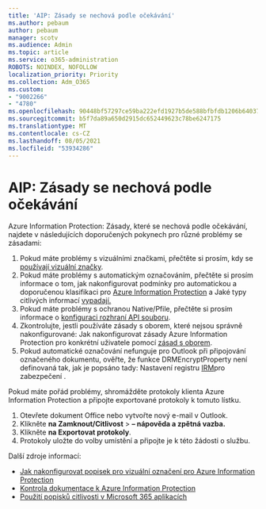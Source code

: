 ```yaml
---
title: 'AIP: Zásady se nechová podle očekávání'
ms.author: pebaum
author: pebaum
manager: scotv
ms.audience: Admin
ms.topic: article
ms.service: o365-administration
ROBOTS: NOINDEX, NOFOLLOW
localization_priority: Priority
ms.collection: Adm_O365
ms.custom:
- "9002266"
- "4780"
ms.openlocfilehash: 90448bf57297ce59ba222efd1927b5de588bfbfdb1206b6403764d7f43fed690
ms.sourcegitcommit: b5f7da89a650d2915dc652449623c78be6247175
ms.translationtype: MT
ms.contentlocale: cs-CZ
ms.lasthandoff: 08/05/2021
ms.locfileid: "53934286"
---
```

# <a name="aip-policies-not-behaving-as-expected"></a>AIP: Zásady se nechová podle očekávání

Azure Information Protection: Zásady, které se nechová podle očekávání, najdete v následujících doporučených pokynech pro různé problémy se zásadami:

1. Pokud máte problémy s vizuálními značkami, přečtěte si prosím, kdy se [používají vizuální značky](https://docs.microsoft.com/azure/information-protection/configure-policy-markings#when-visual-markings-are-applied).
2. Pokud máte problémy s automatickým označováním, přečtěte si prosím informace o tom, jak nakonfigurovat podmínky pro automatickou a doporučenou klasifikaci pro [Azure Information Protection](https://docs.microsoft.com/azure/information-protection/configure-policy-classification) a Jaké typy citlivých informací [vypadají.](https://docs.microsoft.com/microsoft-365/compliance/sensitive-information-type-entity-definitions)
3. Pokud máte problémy s ochranou Native/Pfile, přečtěte si prosím informace o [konfiguraci rozhraní API souboru](https://docs.microsoft.com/azure/information-protection/develop/file-api-configuration).
4. Zkontrolujte, jestli používáte zásady s oborem, které nejsou správně nakonfigurované: Jak nakonfigurovat zásady Azure Information Protection pro konkrétní uživatele pomocí [zásad s oborem](https://docs.microsoft.com/azure/information-protection/configure-policy-scope).
5. Pokud automatické označování nefunguje pro Outlook při připojování označeného dokumentu, ověřte, že funkce DRMEncryptProperty není definovaná tak, jak je popsáno tady: Nastavení registru [IRM](https://docs.microsoft.com/deployoffice/security/protect-sensitive-messages-and-documents-by-using-irm-in-office#office-2016-irm-registry-key-options)pro zabezpečení .

Pokud máte pořád problémy, shromážděte protokoly klienta Azure Information Protection a připojte exportované protokoly k tomuto lístku.

1. Otevřete dokument Office nebo vytvořte nový e-mail v Outlook.
2. Klikněte **na Zamknout/Citlivost**  >  **– nápověda a zpětná vazba.**
3. Klikněte **na Exportovat protokoly**.
4. Protokoly uložte do volby umístění a připojte je k této žádosti o službu.

Další zdroje informací:

- [Jak nakonfigurovat popisek pro vizuální označení pro Azure Information Protection](https://docs.microsoft.com/azure/information-protection/configure-policy-markings)
- [Kontrola dokumentace k Azure Information Protection](https://docs.microsoft.com/azure/information-protection/what-is-information-protection)
- [Použití popisků citlivosti v Microsoft 365 aplikacích](https://docs.microsoft.com/microsoft-365/compliance/sensitivity-labels-office-apps)

